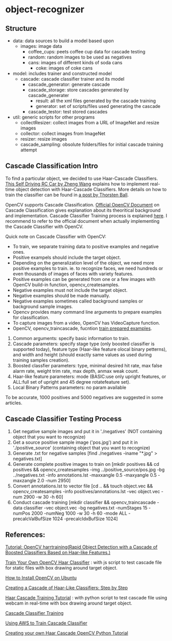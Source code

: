 # object-recognizer

## Structure

  * data: data sources to build a model based upon
    * images: image data
      * coffee_cups: peets coffee cup data for cascade testing
      * random: random images to be used as negatives
      * cans: images of different kinds of soda cans
        * coke: images of coke cans
  * model: includes trainer and constructed model
    * cascade: cascade classifier trainer and its model
      * cascade_generator: generate cascade
      * cascade_storage: store cascades generated by cascade_generater
        * result: all the xml files generated by the cascade training
        * generator: set of scripts/files used generating the cascade
      * cascade_testor: test stored cascades
  * util: generic scripts for other programs
    * collectResizer: collect images from a URL of ImageNet and resize images
    * collector: collect images from ImageNet
    * resizer: resize images
    * cascade_sampling: obsolute folders/files for initial cascade training attempt

## Cascade Classification Intro

To find a particular object, we decided to use Haar-Cascade Classifiers. [This Self Driving RC Car by Zheng Wang](https://zhengludwig.wordpress.com/projects/self-driving-rc-car/) explains how to implement real-time object detection with Haar-Cascade Classifiers. More details on how to train the classifier can be found in [a post by Thorsten Ball](http://coding-robin.de/2013/07/22/train-your-own-opencv-haar-classifier.html).

OpenCV supports Cascade Classification. [Official OpenCV Document](http://docs.opencv.org/2.4/modules/objdetect/doc/cascade_classification.html) on Cascade Classification gives explanation about its theoritical background and implementation. Cascade Classifier Training process is explained [here](http://docs.opencv.org/2.4/doc/user_guide/ug_traincascade.html). I recommend to refer to the official document when actually implementing the Cascade Classifier with OpenCV.

Quick note on Cascade Classifier with OpenCV:

  * To train, we separate training data to positive examples and negative ones.
  * Positive exampels should include the target object.
  * Depending on the generalization level of the object, we need more positive examples to train.
  ie. to recognize faces, we need hundreds or even thousands of images of faces with variety features.
  * Positive examples can be generated from one or a few images with OpenCV build-in function, opencv_createsamples.
  * Negative examples must not include the target object.
  * Negative examples should be made manually.
  * Negative examples sometimes called background samples or background sample images.
  * Opencv provides many command line arguments to prepare examples for classification.
  * To capture images from a video, OpenCV has VideoCapture function.
  * OpenCV, opencv_traincascade, fucntion [train prepared examples](http://docs.opencv.org/2.4/modules/highgui/doc/reading_and_writing_images_and_video.html#videocapture-set).
  1. Common arguments: specify basic information to train.
  2. Cascade parameters: specify stage type (only boosted classifier is supported today), feature type (Haar-like feature olocal binary petterns), and width and height (should exactly same values as used during training samples creation).
  3. Boosted classfier parameters: type, minimal desired hit rate, max false alarm rate, weight trim rate, max depth, anmax weak count.
  4. Haar-like feature parameters: mode (BASIC:use only upright features, or ALL:full set of upright and 45 degree rotatefeature set).
  5. Local Binary Patterns parameters: no param available

To be accurate, 1000 positives and 5000 negatives are suggested in some articles.

## Cascade Classifier Testing Process

1. Get negative sample images and put it in './negatives' (NOT containing object that you want to recognize)
2. Get a source positive sample image ('pos.jpg') and put it in './positive_source' (containing object that you want to recognize)
3. Generate .txt for negative samples [find ./negatives -iname "*.jpg" > negatives.txt]
4. Generate complete positive images to train on [mkdir positives && cd positives && opencv_createsamples -img ../positive_source/pos.jpg -bg ../negatives.txt -info annotations.lst -maxxangle 0.5 -maxyangle 0.5 -maxzangle 2.0 -num 2950]
5. Convert annotations.lst to vector file [cd .. && touch object.vec && opencv_createsamples -info positives/annotations.lst -vec object.vec -num 2900 -w 30 -h 60]
6. Conduct cascade training [mkdir classifier && opencv_traincascade -data classifier -vec object.vec -bg negatives.txt -numStages 15 -numPos 2000 -numNeg 1000 -w 30 -h 60 -mode ALL -precalcValBufSize 1024 -precalcIdxBufSize 1024]

## References:

[Tutorial: OpenCV harrtraining(Rapid Object Detection with a Cascade of Boosted Classifiers Based on Haar-like Features.)](note.sonots.com/SciSoftware/haartraining.html)

[Train Your Own OpenCV Haar Classifier](http://coding-robin.de/2013/07/22/train-your-own-opencv-haar-classifier.html) : with js script to test cascade file for static files with box drawing around target object.

[How to Install OpenCV on Ubuntu](http://www.pyimagesearch.com/2016/10/24/ubuntu-16-04-how-to-install-opencv/)

[Creating a Cascade of Haar-Like Classifiers: Step by Step](https://www.cs.auckland.ac.nz/~m.rezaei/Tutorials/Creating_a_Cascade_of_Haar-Like_Classifiers_Step_by_Step.pdf)

[Haar Cascade Training Tutorial](http://www.trevorsherrard.com/Haar_training.html) : with python script to test cascade file using webcam in real-time with box drawing around target object.

[Cascade Classifier Training](http://docs.opencv.org/2.4/doc/user_guide/ug_traincascade.html#positive-samples)

[Using AWS to Train Cascade Classifier](https://github.com/kburnham/DAND-Right-Whale-Identification/blob/master/Using%20AWS%20to%20Train%20a%20Cascade%20Classifier.md)

[Creating your own Haar Cascade OpenCV Python Tutorial](https://pythonprogramming.net/haar-cascade-object-detection-python-opencv-tutorial/)